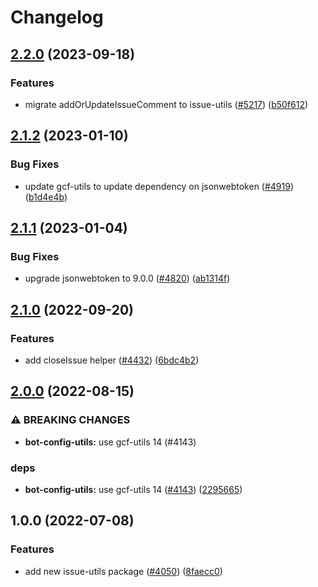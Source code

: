# Changelog

## [2.2.0](https://github.com/googleapis/repo-automation-bots/compare/issue-utils-v2.1.2...issue-utils-v2.2.0) (2023-09-18)


### Features

* migrate addOrUpdateIssueComment to issue-utils ([#5217](https://github.com/googleapis/repo-automation-bots/issues/5217)) ([b50f612](https://github.com/googleapis/repo-automation-bots/commit/b50f612c4a930dada11bae4e85e9b482fa4690f5))

## [2.1.2](https://github.com/googleapis/repo-automation-bots/compare/issue-utils-v2.1.1...issue-utils-v2.1.2) (2023-01-10)


### Bug Fixes

* update gcf-utils to update dependency on jsonwebtoken ([#4919](https://github.com/googleapis/repo-automation-bots/issues/4919)) ([b1d4e4b](https://github.com/googleapis/repo-automation-bots/commit/b1d4e4bb9253420cfa8f8ad13f4ec3e9bb9548a3))

## [2.1.1](https://github.com/googleapis/repo-automation-bots/compare/issue-utils-v2.1.0...issue-utils-v2.1.1) (2023-01-04)


### Bug Fixes

* upgrade jsonwebtoken to 9.0.0 ([#4820](https://github.com/googleapis/repo-automation-bots/issues/4820)) ([ab1314f](https://github.com/googleapis/repo-automation-bots/commit/ab1314f4b72a86ec90ddf785d7a939ff5877153e))

## [2.1.0](https://github.com/googleapis/repo-automation-bots/compare/issue-utils-v2.0.0...issue-utils-v2.1.0) (2022-09-20)


### Features

* add closeIssue helper ([#4432](https://github.com/googleapis/repo-automation-bots/issues/4432)) ([6bdc4b2](https://github.com/googleapis/repo-automation-bots/commit/6bdc4b2adb245e4edc06611029ff2b165c2e282c))

## [2.0.0](https://github.com/googleapis/repo-automation-bots/compare/issue-utils-v1.0.0...issue-utils-v2.0.0) (2022-08-15)


### ⚠ BREAKING CHANGES

* **bot-config-utils:** use gcf-utils 14 (#4143)

### deps

* **bot-config-utils:** use gcf-utils 14 ([#4143](https://github.com/googleapis/repo-automation-bots/issues/4143)) ([2295665](https://github.com/googleapis/repo-automation-bots/commit/22956655ed839268725fa75f1bc11ee856e9e281))

## 1.0.0 (2022-07-08)


### Features

* add new issue-utils package ([#4050](https://github.com/googleapis/repo-automation-bots/issues/4050)) ([8faecc0](https://github.com/googleapis/repo-automation-bots/commit/8faecc0f9742a40f1934eb5cadf21b9fbf4a70a9))
